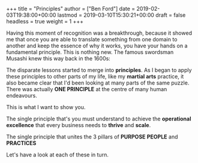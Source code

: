 +++
title = "Principles"
author = ["Ben Ford"]
date = 2019-02-03T19:38:00+00:00
lastmod = 2019-03-10T15:30:21+00:00
draft = false
headless = true
weight = 1
+++

Having this moment of recognition was a breakthrough, because it showed me that
once you are able to translate something from one domain to another and keep the
essence of why it works, you have your hands on a fundamental principle. This is
nothing new. The famous swordsman Musashi knew this way back in the 1600s:

The disparate lessons started to merge into **principles**. As I began to apply
these principles to other parts of my life, like my **martial arts** practice, it
also became clear that I'd been looking at many parts of the same puzzle. There
was actually **ONE PRINCIPLE** at the centre of many human endeavours.

This is what I want to show you.

The single principle that's you must understand to achieve the **operational
excellence** that every business needs to **thrive** and **scale**.

The single principle that unites the 3 pillars of **PURPOSE** **PEOPLE** and **PRACTICES**

Let's have a look at each of these in turn.

<a id="org1577da1"></a>
